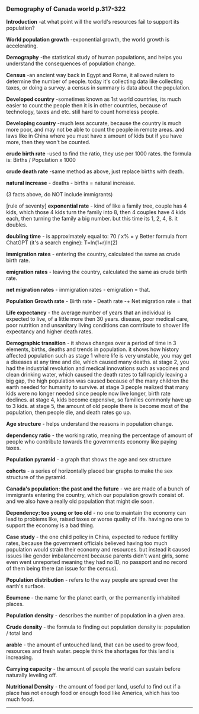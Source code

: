 ### **Demography of Canada world** p.317-322



**Introduction** -at what point will the world's resources fail to support its population? 



**World population growth** -exponential growth, the world growth is accelerating.



**Demography** -the statistical study of human populations, and helps you understand the consequences of population change.



**Census** -an ancient way back in Egypt and Rome, it allowed rulers to determine the number of people. today it's collecting data like collecting taxes, or doing a survey. a census in summary is data about the population.



**Developed country** -sometimes known as 1st world countries, its much easier to count the people then it is in other countries, because of technology, taxes and etc. still hard to count homeless people.



**Developing country** -much less accurate, because the country is much more poor, and may not be able to count the people in remote areas. and laws like in China where you must have x amount of kids but if you have more, then they won't be counted.



**crude birth rate** -used to find the ratio, they use per 1000 rates. the formula is: 
Births / Population x 1000



**crude death rate** -same method as above, just replace births with death.



**natural increase** - deaths - births = natural increase.

(3 facts above, do NOT include immigrants)


[rule of seventy]
**exponential rate** - kind of like a family tree, couple has 4 kids, which those 4 kids turn the family into 8, then 4 couples have 4 kids each, then turning the family a big number. but this time its 1, 2, 4, 8. it doubles. 



**doubling time** - is approximately equal to: 70 / x% = y
Better formula from ChatGPT (it's a search engine):
T=ln(1+r)ln(2)​


**immigration rates** - entering the country, calculated the same as crude birth rate.



**emigration rates** - leaving the country, calculated the same as crude birth rate.



**net migration rates** - immigration rates - emigration  = that.


**Population Growth rate** - Birth rate - Death rate -+ Net migration rate = that


**Life expectancy** - the average number of years that an individual is expected to live, of a little more then 30 years. disease, poor medical care, poor nutrition and unsanitary living conditions can contribute to shower life expectancy and higher death rates.


**Demographic transition** - it shows changes over a period of time in 3 elements, births, deaths and trends in population. it shows how history affected population such as stage 1 where life is very unstable, you may get a diseases at any time and die, which caused many deaths. at stage 2, you had the industrial revolution and medical innovations such as vaccines and clean drinking water, which caused the death rates to fall rapidly leaving a big gap, the high population was caused because of the many children the earth needed for humanity to survive. at stage 3 people realized that many kids were no longer needed since people now live longer, birth rate declines. at stage 4, kids become expensive, so families commonly have up to 3 kids. at stage 5, the amount of old people there is become most of the population, then people die, and death rates go up.


**Age structure** - helps understand the reasons in population change.


**dependency ratio** - the working ratio, meaning the percentage of amount of people who contribute towards the governments economy like paying taxes.


**Population pyramid** - a graph that shows the age and sex structure 


**cohorts** - a series of horizontally placed bar graphs to make the sex structure of the pyramid.


**Canada's population: the past and the future** - we are made of a bunch of immigrants entering the country, which our population growth consist of. and we also have a really old population that might die soon.


**Dependency: too young or too old** - no one to maintain the economy can lead to problems like, raised taxes or worse quality of life. having no one to support the economy is a bad thing.


**Case study** - the one child policy in China, expected to reduce fertility rates, because the government officials believed having too much population would strain their economy and resources. but instead it caused issues like gender imbalancement because parents didn't want girls, some even went unreported meaning they had no ID, no passport and no record of them being there (an issue for the census).


**Population distribution** - refers to the way people are spread over the earth's surface. 


**Ecumene** -  the name for the planet earth, or the permanently inhabited places. 


**Population density** - describes the number of population in a given area.


**Crude density** - the formula to finding out population density is: population / total land


**arable** - the amount of untouched land, that can be used to grow food, resources and fresh water. people think the shortages for this land is increasing.


**Carrying capacity** - the amount of people the world can sustain before naturally leveling off.

**Nutritional Density** - the amount of food per land, useful to find out if a place has not enough food or enough food like America, which has too much food.

****
